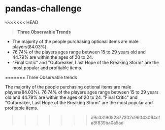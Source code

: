 # pandas-challenge
<<<<<<< HEAD
> **Three Observable Trends**


* The majority of the people purchasing optional items are male players(84.03%).
* 76.74% of the players ages range between 15 to 29 years old and 44.79% are within the ages of 20 to 24.
* "Final Critic" and "Outbreaker, Last Hope of the Breaking Storm" are the most popular and profitable items.


=======
Three Observable trends

The majority of the people purchasing optional items are male players(84.03%).
76.74% of the players ages range between 15 to 29 years old and 44.79% are within the ages of 20 to 24.
"Final Critic" and "Outbreaker, Last Hope of the Breaking Storm" are the most popular and profitable items.
>>>>>>> a9c0319052877302c96043064cfa8f839ba0a5ad
